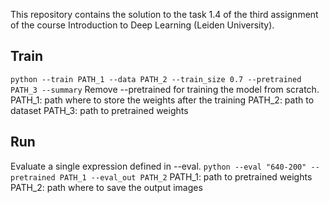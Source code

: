 This repository contains the solution to the task 1.4 of the third assignment of the course Introduction to Deep Learning (Leiden University).

## Train
`python --train PATH_1 --data PATH_2 --train_size 0.7 --pretrained PATH_3 --summary`
Remove --pretrained for training the model from scratch.
PATH_1: path where to store the weights after the training
PATH_2: path to dataset
PATH_3: path to pretrained weights

## Run
Evaluate a single expression defined in --eval.
`python --eval "640-200" --pretrained PATH_1 --eval_out PATH_2`
PATH_1: path to pretrained weights
PATH_2: path where to save the output images
